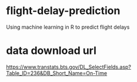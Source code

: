 # flight-delay-prediction
Using machine learning in R to predict flight delays

# data download url
https://www.transtats.bts.gov/DL_SelectFields.asp?Table_ID=236&DB_Short_Name=On-Time
